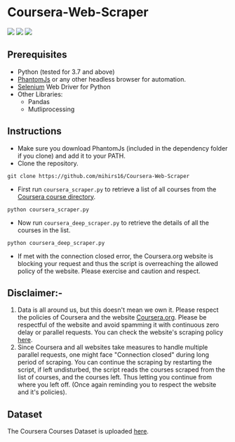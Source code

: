 # Coursera-Web-Scraper
![](https://img.shields.io/github/forks/mihirs16/Coursera-Web-Scraper?style=for-the-badge)
![](https://img.shields.io/github/stars/mihirs16/Coursera-Web-Scraper?color=54A5B4&style=for-the-badge)
![](https://img.shields.io/github/issues-closed/mihirs16/Coursera-Web-Scraper?color=green&style=for-the-badge)
## Prerequisites
* Python (tested for 3.7 and above)
* [PhantomJs](https://phantomjs.org/) or any other headless browser for automation.
* [Selenium](https://selenium-python.readthedocs.io/) Web Driver for Python
* Other Libraries:
  * Pandas
  * Mutliprocessing

## Instructions
* Make sure you download PhantomJs (included in the dependency folder if you clone) and add it to your PATH.
* Clone the repository.
```git
git clone https://github.com/mihirs16/Coursera-Web-Scraper
```

* First run `coursera_scraper.py` to retrieve a list of all courses from the [Coursera course directory](https://www.coursera.org/directory).
```
python coursera_scraper.py
```

* Now run `coursera_deep_scraper.py` to retrieve the details of all the courses in the list.
```
python coursera_deep_scraper.py
```

* If met with the connection closed error, the Coursera.org website is blocking your request and thus the script is overreaching the allowed policy of the website. Please exercise and caution and respect.
## Disclaimer:-
<ol>
  <li>Data is all around us, but this doesn't mean we own it. Please respect the policies of Coursera and the website <a href="https://coursera.org">Coursera.org</a>. Please be respectful of the website and avoid spamming it with continuous zero delay or parallel requests. You can check the website's scraping policy <a href="https://www.coursera.org/robots.txt">here</a>.</li>
  <li>Since Coursera and all websites take measures to handle multiple parallel requests, one might face "Connection closed" during long period of scraping. You can continue the scraping by restarting the script, if left undisturbed, the script reads the courses scraped from the list of courses, and the courses left. Thus letting you continue from where you left off. (Once again reminding you to respect the website and it's policies).</li>
</ol>

## Dataset 
The Coursera Courses Dataset is uploaded [here](https://www.kaggle.com/mihirs16/coursera-course-data).
